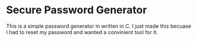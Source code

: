 # Secure Password Generator

This is a simple password generator in written in C. I just made this becuase I had to reset my password and wanted a convinient tool for it.
